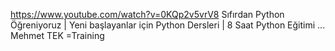 https://www.youtube.com/watch?v=0KQp2v5vrV8   Sıfırdan Python Öğreniyoruz | Yeni başlayanlar için Python Dersleri | 8 Saat Python Eğitimi ... Mehmet TEK   =Training
